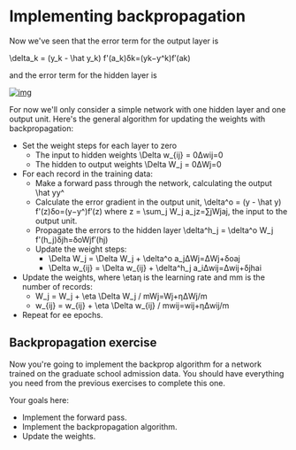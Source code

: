 # Implementing backpropagation

Now we've seen that the error term for the output layer is

\delta_k = (y_k - \hat y_k) f'(a_k)δk=(yk−y^k)f′(ak)

and the error term for the hidden layer is

[![img](https://d17h27t6h515a5.cloudfront.net/topher/2017/January/588bc453_hidden-errors/hidden-errors.gif)](https://classroom.udacity.com/nanodegrees/nd101-ent/parts/7de57e8c-12ed-4d7a-b8ea-15db419f6a58/modules/9f27732b-a272-4d8d-8cf3-28159ebc7200/lessons/85c95c4c-4b3a-42d8-983b-9f760fe38055/concepts/b2bbdc9a-9f48-4735-b408-71cf67f5b000#)

For now we'll only consider a simple network with one hidden layer and one output unit. Here's the general algorithm for updating the weights with backpropagation:

- Set the weight steps for each layer to zero
  - The input to hidden weights \Delta w_{ij} = 0Δwij=0
  - The hidden to output weights \Delta W_j = 0ΔWj=0
- For each record in the training data:
  - Make a forward pass through the network, calculating the output \hat yy^
  - Calculate the error gradient in the output unit, \delta^o = (y - \hat y) f'(z)δo=(y−y^)f′(z) where z = \sum_j W_j a_jz=∑jWjaj, the input to the output unit.
  - Propagate the errors to the hidden layer \delta^h_j = \delta^o W_j f'(h_j)δjh=δoWjf′(hj)
  - Update the weight steps:
    - \Delta W_j = \Delta W_j + \delta^o a_jΔWj=ΔWj+δoaj
    - \Delta w_{ij} = \Delta w_{ij} + \delta^h_j a_iΔwij=Δwij+δjhai
- Update the weights, where \etaη is the learning rate and mm is the number of records:
  - W_j = W_j + \eta \Delta W_j / mWj=Wj+ηΔWj/m
  - w_{ij} = w_{ij} + \eta \Delta w_{ij} / mwij=wij+ηΔwij/m
- Repeat for ee epochs.

## Backpropagation exercise

Now you're going to implement the backprop algorithm for a network trained on the graduate school admission data. You should have everything you need from the previous exercises to complete this one.

Your goals here:

- Implement the forward pass.
- Implement the backpropagation algorithm.
- Update the weights.